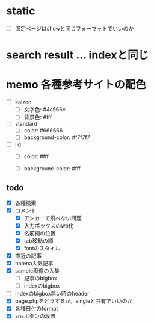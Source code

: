 # static
- [ ] 固定ページはshowと同じフォーマットでいいのか

# search result ... indexと同じ

# memo 各種参考サイトの配色
- [ ] kaizen
  - [ ] 文字色: #4c566c
  - [ ] 背景色: #fff
- [ ] standard
  - [ ] color: #666666
  - [ ] background-color: #f7f7f7
- [ ] lig
  - [ ] color: #fff
  - [ ] backgrounc-color: #fff


## todo
- [x] 各種検索
- [x] コメント
  - [x] アンカーで飛べない問題
  - [x] 入力ボックスのwp化
  - [x] 名前欄の位置
  - [x] tab移動の順
  - [x] fontのスタイル
- [x] 直近の記事
- [x] hatena人気記事
- [x] sample画像の入集
  - [ ] 記事のbigbox
  - [ ] indexのbigbox
- [ ] indexのbigbox無い時のheader
- [x] page.phpをどうするか。singleと共有でいいのか
- [x] 各種日付のformat
- [x] snsボタンの設置
